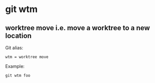 
# git wtm

## worktree move i.e. move a worktree to a new location

Git alias:

```git
wtm = worktree move
```

Example:

```shell
git wtm foo
```

